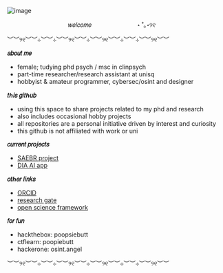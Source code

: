 ![image](https://github.com/user-attachments/assets/fc5a191b-94f2-4ce5-b2d2-14520adf8ec8)

‎ ‎ ‎ ‎ ‎ ‎ ‎ ‎‎ ‎ ‎ ‎ ‎‎ ‎ ‎ ‎ ‎ ‎ ‎ ‎  ‎‎ ‎ ‎ ‎ ‎ ‎  ‎ ‎ ‎ ‎ ‎ ‎‎ ‎ ‎ ‎  ‎ ‎  𝑤𝑒𝑙𝑐𝑜𝑚𝑒‎ ‎ ‎ ‎ ‎ ‎ ‎ ‎ ‎ ‎ ‎ ‎ ‎ ‎ ‎ ‎ ‎ ‎ ‎ ‎ ‎ ‎ ‎ ‎ ‎ ‎ ‎ ‎ ‎ ‎ ‎ ‎ ‎ ‎ ‎ ‎ ‎ ‎ ‎ ‎ ‎ ‎ ‎ ‎ ‎ ‎ ‎ ‎ ‎ ‎ ‎ ‎ ‎ ‎ ‎ ‎ ‎ ‎ ‎ ‎ ‎ ‎ ‎ ‎ ‎ ‎ ‎ ‎ ‎ ‎ ‎ ‎ ‎ ‎ ‎ ‎ ‎ ‎ ‎ ‎ ‎ ‎ ‎ ‎ ‎ ‎ ‎ ‎ ‎ ‎ ‎ ‎ ‎ ‎ ‎ ‎ ‎ ‎ ‎ ‎ ‎ ‎ ‎ ‎ ‎ ‎ ‎ ‎ ‎ ‎ ‎ ‎ ‎ ‎ ‎ ‎ ‎ ‎ ‎ ‎ ‎ ‎ ‎ ‎ ‎ ‎ ‎ ‎ ‎ ‎ ‎ ‎ ‎ ‎ ‎ ‎ ‎ ‎ ‎ ‎ ‎ ‎ ‎ ‎ ‎ ‎ ‎ ‎ ‎ ‎ ‎ ‎ ‎ ‎ ‎ ‎ ‎ ‎ ‎ ‎ ‎ ‎ ‎ ‎ ‎ ‎ ‎ ‎ ‎‎ ‎ ‎ ‎ ‎ ‎ ‎ ‎  ‎ ‎‎ ‎ ‎ ‎ ‎ ‎ ‎ ‎‎ ‎ ‎ ‎ ‎ ‎ ‎ ‎ ‎ ‎ ‎ ‎  ‎‎ ‎ ‎ ‎  ‎‎ ‎ ‎ ‎  ‎‎ ‎  ‎‎ ‎ ‎ ‎ ‎ ‎ ‎‎ ‎ ‎ ‎  ‎   ‎‎ ‎ ‎ ‎ ‎ ‎  ⋆ ˚｡⋆୨୧‎

︶︶୨୧︶︶⊹︶︶⊹︶︶୨୧︶︶⊹︶︶୨୧︶︶⊹︶︶⊹︶︶୨୧︶︶

**𝑎𝑏𝑜𝑢𝑡 𝑚𝑒**
- female; tudying phd psych / msc in clinpsych
- part-time researcher/research assistant at unisq
- hobbyist & amateur programmer, cybersec/osint and designer 

**𝑡ℎ𝑖𝑠 𝑔𝑖𝑡ℎ𝑢𝑏**
- using this space to share projects related to my phd and research
- also includes occasional hobby projects
- all repositories are a personal initiative driven by interest and curiosity
- this github is not affiliated with work or uni

**𝑐𝑢𝑟𝑟𝑒𝑛𝑡 𝑝𝑟𝑜𝑗𝑒𝑐𝑡𝑠**
- [SAEBR project](https://github.com/angelbunbun/SAEBR)
- [DIA AI app](https://github.com/angelbunbun/app_development_phd/tree/main)

**𝑜𝑡ℎ𝑒𝑟 𝑙𝑖𝑛𝑘𝑠**
- [ORCID](https://orcid.org/0000-0003-1238-4403)
- [research gate](https://www.researchgate.net/profile/Kimberley-Strachan-Regan)
- [open science framework](https://osf.io/s86gy/)

**𝑓𝑜𝑟 𝑓𝑢𝑛**
- hackthebox: poopsiebutt
- ctflearn: poopiebutt
- hackerone: osint.angel


︶︶୨୧︶︶⊹︶︶⊹︶︶୨୧︶︶⊹︶︶୨୧︶︶⊹︶︶⊹︶︶୨୧︶︶
